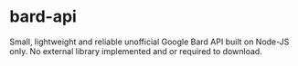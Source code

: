 # bard-api
Small, lightweight and reliable unofficial Google Bard API built on Node-JS only. No external library implemented and or required to download.
